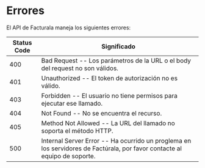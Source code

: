 # Errores

El API de Facturala maneja los siguientes errores:

Status Code | Significado
---------- | -------
400 | Bad Request -- Los parámetros de la URL o el body del request no son válidos.
401 | Unauthorized -- El token de autorización no es válido.
403 | Forbidden -- El usuario no tiene permisos para ejecutar ese llamado. 
404 | Not Found -- No se encuentra el recurso.
405 | Method Not Allowed -- La URL del llamado no soporta el método HTTP. 
500 | Internal Server Error -- Ha ocurrido un proglema en los servidores de Factúrala, por favor contacte al equipo de soporte.
